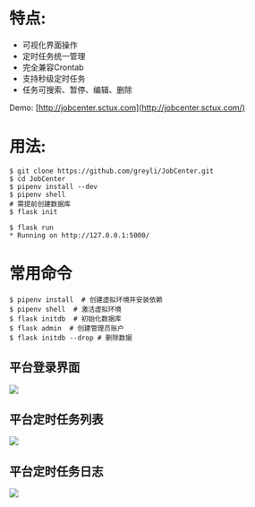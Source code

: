 # 特点:
* 可视化界面操作
* 定时任务统一管理
* 完全兼容Crontab
* 支持秒级定时任务
* 任务可搜索、暂停、编辑、删除

Demo: [http://jobcenter.sctux.com](http://jobcenter.sctux.com/)
# 用法:
```
$ git clone https://github.com/greyli/JobCenter.git
$ cd JobCenter
$ pipenv install --dev
$ pipenv shell
# 需提前创建数据库
$ flask init 

$ flask run
* Running on http://127.0.0.1:5000/
```

# 常用命令

```
$ pipenv install  # 创建虚拟环境并安装依赖
$ pipenv shell  # 激活虚拟环境
$ flask initdb  # 初始化数据库
$ flask admin  # 创建管理员账户
$ flask initdb --drop # 删除数据
```

## 平台登录界面
![](https://raw.githubusercontent.com/guomaoqiu/JobCenter/master/screenhots/login.jpg)

## 平台定时任务列表
![](https://raw.githubusercontent.com/guomaoqiu/JobCenter/master/screenhots/joblist.jpg)

## 平台定时任务日志
![](https://raw.githubusercontent.com/guomaoqiu/JobCenter/master/screenhots/loglist.jpg)



